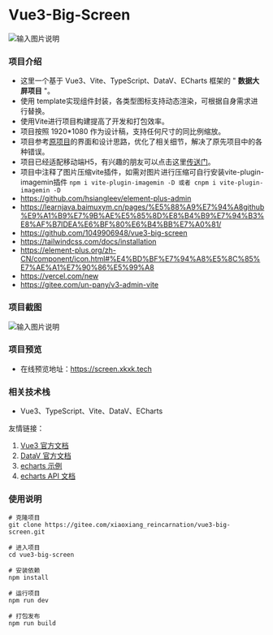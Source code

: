 # Vue3-Big-Screen
![输入图片说明](https://xkxk-1253929253.cos.ap-shanghai.myqcloud.com/vue3-big-screen/logo.jpg)

### 项目介绍

- 这里一个基于 Vue3、Vite、TypeScript、DataV、ECharts 框架的 " **数据大屏项目** "。
- 使用 template实现组件封装，各类型图标支持动态渲染，可根据自身需求进行替换。
- 使用Vite进行项目构建提高了开发和打包效率。
- 项目按照 1920*1080 作为设计稿，支持任何尺寸的同比例缩放。
- 项目参考[原项目](https://gitee.com/MTrun/vue-big-screen-plugin)的界面和设计思路，优化了相关细节，解决了原先项目中的各种错误。
- 项目已经适配移动端H5，有兴趣的朋友可以点击这里[传送门](https://gitee.com/xiaoxiang_reincarnation/vue3-big-screen-mobile.git)。
- 项目中注释了图片压缩vite插件，如需对图片进行压缩可自行安装vite-plugin-imagemin插件 
  ```npm i vite-plugin-imagemin -D 或者 cnpm i vite-plugin-imagemin -D```
- https://github.com/hsiangleev/element-plus-admin
- https://learnjava.baimuxym.cn/pages/%E5%88%A9%E7%94%A8github%E9%A1%B9%E7%9B%AE%E5%85%8D%E8%B4%B9%E7%94%B3%E8%AF%B7IDEA%E6%BF%80%E6%B4%BB%E7%A0%81/
- https://github.com/1049906948/vue3-big-screen
- https://tailwindcss.com/docs/installation
- https://element-plus.org/zh-CN/component/icon.html#%E4%BD%BF%E7%94%A8%E5%8C%85%E7%AE%A1%E7%90%86%E5%99%A8
- https://vercel.com/new
- https://gitee.com/un-pany/v3-admin-vite
### 项目截图
![输入图片说明](https://xkxk-1253929253.cos.ap-shanghai.myqcloud.com/vue3-big-screen/big-screen_2m.gif)

### 项目预览
- 在线预览地址：https://screen.xkxk.tech


### 相关技术栈

- Vue3、TypeScript、Vite、DataV、ECharts

友情链接：

1.  [Vue3 官方文档](https://composition-api.vuejs.org/zh/api.html#setup)
2.  [DataV 官方文档](http://datav.jiaminghi.com/guide/)
3.  [echarts 示例](https://echarts.apache.org/examples/zh/index.html)
4.  [echarts API 文档](https://echarts.apache.org/zh/api.html#echarts)

### 使用说明
```
# 克隆项目
git clone https://gitee.com/xiaoxiang_reincarnation/vue3-big-screen.git

# 进入项目
cd vue3-big-screen

# 安装依赖
npm install

# 运行项目
npm run dev

# 打包发布
npm run build
```







